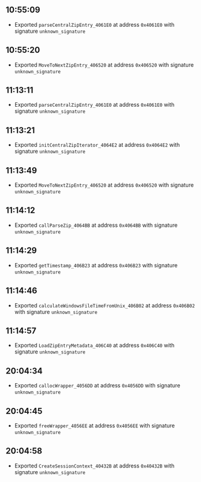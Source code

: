 
## 10:55:09
- Exported `parseCentralZipEntry_4061E0` at address `0x4061E0` with signature `unknown_signature`

## 10:55:20
- Exported `MoveToNextZipEntry_406520` at address `0x406520` with signature `unknown_signature`

## 11:13:11
- Exported `parseCentralZipEntry_4061E0` at address `0x4061E0` with signature `unknown_signature`

## 11:13:21
- Exported `initCentralZipIterator_4064E2` at address `0x4064E2` with signature `unknown_signature`

## 11:13:49
- Exported `MoveToNextZipEntry_406520` at address `0x406520` with signature `unknown_signature`

## 11:14:12
- Exported `callParseZip_4064BB` at address `0x4064BB` with signature `unknown_signature`

## 11:14:29
- Exported `getTimestamp_406B23` at address `0x406B23` with signature `unknown_signature`

## 11:14:46
- Exported `calculateWindowsFileTimeFromUnix_406B02` at address `0x406B02` with signature `unknown_signature`

## 11:14:57
- Exported `LoadZipEntryMetadata_406C40` at address `0x406C40` with signature `unknown_signature`

## 20:04:34
- Exported `callocWrapper_4056DD` at address `0x4056DD` with signature `unknown_signature`

## 20:04:45
- Exported `freeWrapper_4056EE` at address `0x4056EE` with signature `unknown_signature`

## 20:04:58
- Exported `CreateSessionContext_40432B` at address `0x40432B` with signature `unknown_signature`
